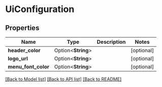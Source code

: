 # UiConfiguration

## Properties

Name | Type | Description | Notes
------------ | ------------- | ------------- | -------------
**header_color** | Option<**String**> |  | [optional]
**logo_url** | Option<**String**> |  | [optional]
**menu_font_color** | Option<**String**> |  | [optional]

[[Back to Model list]](../README.md#documentation-for-models) [[Back to API list]](../README.md#documentation-for-api-endpoints) [[Back to README]](../README.md)


